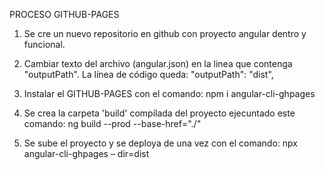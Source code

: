 

PROCESO GITHUB-PAGES
1. Se cre un nuevo repositorio en github con proyecto angular dentro y funcional.

2. Cambiar texto del archivo (angular.json) en la linea que contenga "outputPath". La línea de código queda:
   "outputPath": "dist",

3. Instalar el GITHUB-PAGES con el comando:
   npm i angular-cli-ghpages

4. Se crea la carpeta 'build' compilada del proyecto ejecuntado este comando:
   ng build --prod --base-href="./"

5. Se sube el proyecto y se deploya de una vez con el comando:
   npx angular-cli-ghpages – dir=dist


